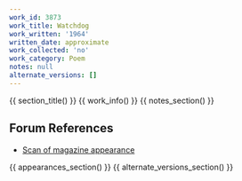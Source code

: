 ```yaml
---
work_id: 3873
work_title: Watchdog
work_written: '1964'
written_date: approximate
work_collected: 'no'
work_category: Poem
notes: null
alternate_versions: []
---
```


{{ section_title() }}
{{ work_info() }}
{{ notes_section() }}
## Forum References
- [Scan of magazine appearance](https://bukowskiforum.com/showthread.php?t=6257)

{{ appearances_section() }}
{{ alternate_versions_section() }}